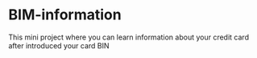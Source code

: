 # BIM-information
This mini project where you can learn information about your credit card after introduced your card BIN
